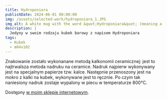 ```yaml
---
title: Hydroponiara
publishDate: 2024-06-01 00:00:00
img: /assets/selected-work/hydroponiara_1.JPG
img_alt: A white mug with the word &quot;Hydroponiara&quot; (meaning a hydroponics girl) on it.
description: |
  Jedyny w swoim rodzaju kubek barowy z napisem Hydroponiara
tags:
  - Kubek
  - ø84x102
---
```


Znakowanie zostało wykonanane metodą kalkonomii ceramicznej: jest to najtrwalsza metoda nadruku na ceramice.
Nadruk najpierw wykonywany jest na specjalnym papierze tzw. kalce. Następnie przenoszony jest na mokro z kalki na kubek,
wykonywane jest to ręcznie. Po czym tak naniesiony nadruk zostaje wypalony w piecu w temperaturze 800°C.

Dostępny [w moim sklepie internetowym](https://www.sklep.przepisnikszczescia.pl/hydroponiara.html).
